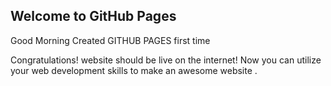 ## Welcome to GitHub Pages

Good Morning
Created GITHUB PAGES first time 

Congratulations!  website should be live on the internet! 
Now you can utilize your web development skills to make an awesome website .

